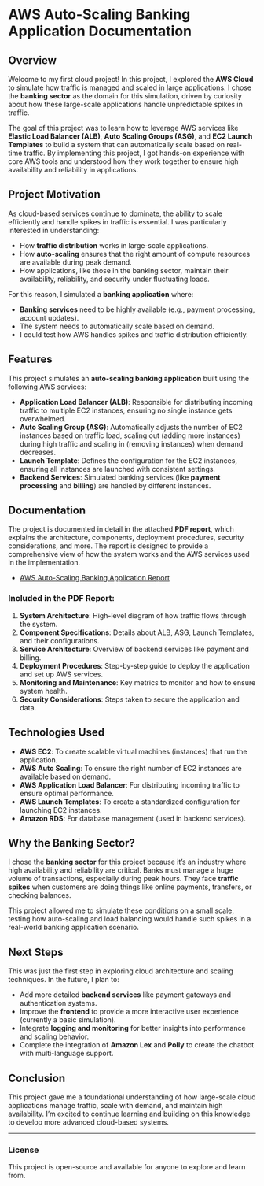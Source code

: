 # AWS Auto-Scaling Banking Application Documentation

## Overview

Welcome to my first cloud project! In this project, I explored the **AWS Cloud** to simulate how traffic is managed and scaled in large applications. I chose the **banking sector** as the domain for this simulation, driven by curiosity about how these large-scale applications handle unpredictable spikes in traffic. 

The goal of this project was to learn how to leverage AWS services like **Elastic Load Balancer (ALB)**, **Auto Scaling Groups (ASG)**, and **EC2 Launch Templates** to build a system that can automatically scale based on real-time traffic. By implementing this project, I got hands-on experience with core AWS tools and understood how they work together to ensure high availability and reliability in applications.

## Project Motivation

As cloud-based services continue to dominate, the ability to scale efficiently and handle spikes in traffic is essential. I was particularly interested in understanding:
- How **traffic distribution** works in large-scale applications.
- How **auto-scaling** ensures that the right amount of compute resources are available during peak demand.
- How applications, like those in the banking sector, maintain their availability, reliability, and security under fluctuating loads.

For this reason, I simulated a **banking application** where:
- **Banking services** need to be highly available (e.g., payment processing, account updates).
- The system needs to automatically scale based on demand.
- I could test how AWS handles spikes and traffic distribution efficiently.

## Features

This project simulates an **auto-scaling banking application** built using the following AWS services:

- **Application Load Balancer (ALB)**: Responsible for distributing incoming traffic to multiple EC2 instances, ensuring no single instance gets overwhelmed.
- **Auto Scaling Group (ASG)**: Automatically adjusts the number of EC2 instances based on traffic load, scaling out (adding more instances) during high traffic and scaling in (removing instances) when demand decreases.
- **Launch Template**: Defines the configuration for the EC2 instances, ensuring all instances are launched with consistent settings.
- **Backend Services**: Simulated banking services (like **payment processing** and **billing**) are handled by different instances.

## Documentation

The project is documented in detail in the attached **PDF report**, which explains the architecture, components, deployment procedures, security considerations, and more. The report is designed to provide a comprehensive view of how the system works and the AWS services used in the implementation.

- [AWS Auto-Scaling Banking Application Report](AWS_Auto_Scaling_Banking_Application_Report.pdf)

### Included in the PDF Report:
1. **System Architecture**: High-level diagram of how traffic flows through the system.
2. **Component Specifications**: Details about ALB, ASG, Launch Templates, and their configurations.
3. **Service Architecture**: Overview of backend services like payment and billing.
4. **Deployment Procedures**: Step-by-step guide to deploy the application and set up AWS services.
5. **Monitoring and Maintenance**: Key metrics to monitor and how to ensure system health.
6. **Security Considerations**: Steps taken to secure the application and data.

## Technologies Used

- **AWS EC2**: To create scalable virtual machines (instances) that run the application.
- **AWS Auto Scaling**: To ensure the right number of EC2 instances are available based on demand.
- **AWS Application Load Balancer**: For distributing incoming traffic to ensure optimal performance.
- **AWS Launch Templates**: To create a standardized configuration for launching EC2 instances.
- **Amazon RDS**: For database management (used in backend services).

## Why the Banking Sector?

I chose the **banking sector** for this project because it’s an industry where high availability and reliability are critical. Banks must manage a huge volume of transactions, especially during peak hours. They face **traffic spikes** when customers are doing things like online payments, transfers, or checking balances.

This project allowed me to simulate these conditions on a small scale, testing how auto-scaling and load balancing would handle such spikes in a real-world banking application scenario.

## Next Steps

This was just the first step in exploring cloud architecture and scaling techniques. In the future, I plan to:
- Add more detailed **backend services** like payment gateways and authentication systems.
- Improve the **frontend** to provide a more interactive user experience (currently a basic simulation).
- Integrate **logging and monitoring** for better insights into performance and scaling behavior.
- Complete the integration of **Amazon Lex** and **Polly** to create the chatbot with multi-language support.

## Conclusion

This project gave me a foundational understanding of how large-scale cloud applications manage traffic, scale with demand, and maintain high availability. I’m excited to continue learning and building on this knowledge to develop more advanced cloud-based systems.

---

### **License**

This project is open-source and available for anyone to explore and learn from.

